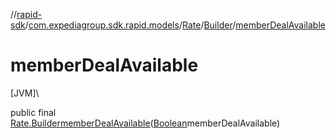 //[rapid-sdk](../../../../index.md)/[com.expediagroup.sdk.rapid.models](../../index.md)/[Rate](../index.md)/[Builder](index.md)/[memberDealAvailable](member-deal-available.md)

# memberDealAvailable

[JVM]\

public final [Rate.Builder](index.md)[memberDealAvailable](member-deal-available.md)([Boolean](https://docs.oracle.com/javase/8/docs/api/java/lang/Boolean.html)memberDealAvailable)

